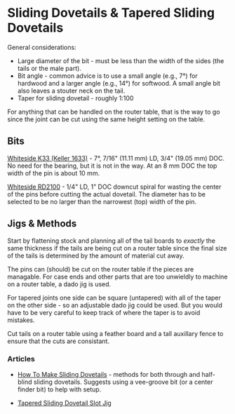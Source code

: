 # Sliding Dovetails & Tapered Sliding Dovetails

General considerations:

* Large diameter of the bit - must be less than the width of the sides (the tails or the male part).
* Bit angle - common advice is to use a small angle (e.g., 7°) for hardwood and a larger angle (e.g., 14°) for softwood. A small angle bit also leaves a stouter neck on the tail.
* Taper for sliding dovetail - roughly 1:100

For anything that can be handled on the router table, that is the way to go since the joint can be cut using the same height setting on the table.

## Bits

[Whiteside K33 (Keller 1633)](https://www.whitesiderouterbits.com/products/K33) - 7°, 7/16" (11.11 mm) LD, 3/4" (19.05 mm) DOC. No need for the bearing, but it is not in the way. At an 8 mm DOC the top width of the pin is about 10 mm.

[Whiteside RD2100](https://www.whitesiderouterbits.com/collections/down-cut-spirals/products/rd2100) - 1/4" LD, 1" DOC downcut spiral for wasting the center of the pins before cutting the actual dovetail. The diameter has to be selected to be no larger than the narrowest (top) width of the pin.

## Jigs & Methods

Start by flattening stock and planning all of the tail boards to *exactly* the same thickness if the tails are being cut on a router table since the final size of the tails is determined by the amount of material cut away.

The pins can (should) be cut on the router table if the pieces are managable. For case ends and other parts that are too unwieldly to machine on a router table, a dado jig is used.

For tapered joints one side can be square (untapered) with all of the taper on the other side - so an adjustable dado jig could be used. But you would have to be very careful to keep track of where the taper is to avoid mistakes.

Cut tails on a router table using a feather board and a tall auxillary fence to ensure that the cuts are consistant.

### Articles

* [How To Make Sliding Dovetails](https://www.wwgoa.com/article/making-sliding-dovetails/) - methods for both through and half-blind sliding dovetails. Suggests using a vee-groove bit (or a center finder bit) to help with setup.

* [Tapered Sliding Dovetail Slot Jig](https://atelierdubricoleur.wordpress.com/2012/11/06/tapered-sliding-dovetail-slot-jig-gabarit-pour-rainures-a-queue-daronde-coulissante-fuselee/)
